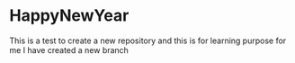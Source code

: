 # HappyNewYear
This is a test to create a new repository and this is for learning purpose for me
I have created a new branch
